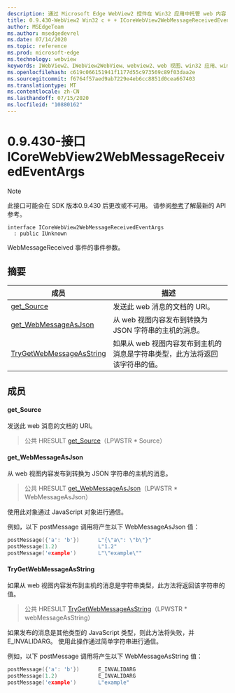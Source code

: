 ```yaml
---
description: 通过 Microsoft Edge WebView2 控件在 Win32 应用中托管 web 内容
title: 0.9.430-WebView2 Win32 c + + ICoreWebView2WebMessageReceivedEventArgs
author: MSEdgeTeam
ms.author: msedgedevrel
ms.date: 07/14/2020
ms.topic: reference
ms.prod: microsoft-edge
ms.technology: webview
keywords: IWebView2、IWebView2WebView、webview2、web 视图、win32 应用、win32、edge、ICoreWebView2、ICoreWebView2Host、浏览器控件、边缘 html
ms.openlocfilehash: c619c066151941f1177d55c973569c89f03daa2e
ms.sourcegitcommit: f6764f57aed9ab7229e4eb6cc8851d0cea667403
ms.translationtype: MT
ms.contentlocale: zh-CN
ms.lasthandoff: 07/15/2020
ms.locfileid: "10880162"
---
```

# 0.9.430-接口 ICoreWebView2WebMessageReceivedEventArgs 

> [!NOTE]
> 此接口可能会在 SDK 版本0.9.430 后更改或不可用。 请参阅[参考](../../../webview2-api-reference.md)了解最新的 API 参考。

```
interface ICoreWebView2WebMessageReceivedEventArgs
  : public IUnknown
```

WebMessageReceived 事件的事件参数。

## 摘要

 成员                        | 描述
--------------------------------|---------------------------------------------
[get_Source](#get_source) | 发送此 web 消息的文档的 URI。
[get_WebMessageAsJson](#get_webmessageasjson) | 从 web 视图内容发布到转换为 JSON 字符串的主机的消息。
[TryGetWebMessageAsString](#trygetwebmessageasstring) | 如果从 web 视图内容发布到主机的消息是字符串类型，此方法将返回该字符串的值。

## 成员

#### get_Source 

发送此 web 消息的文档的 URI。

> 公共 HRESULT [get_Source](#get_source)（LPWSTR * Source）

#### get_WebMessageAsJson 

从 web 视图内容发布到转换为 JSON 字符串的主机的消息。

> 公共 HRESULT [get_WebMessageAsJson](#get_webmessageasjson)（LPWSTR * WebMessageAsJson）

使用此对象通过 JavaScript 对象进行通信。

例如，以下 postMessage 调用将产生以下 WebMessageAsJson 值：

```cpp
postMessage({'a': 'b'})      L"{\"a\": \"b\"}"
postMessage(1.2)             L"1.2"
postMessage('example')       L"\"example\""
```

#### TryGetWebMessageAsString 

如果从 web 视图内容发布到主机的消息是字符串类型，此方法将返回该字符串的值。

> 公共 HRESULT [TryGetWebMessageAsString](#trygetwebmessageasstring)（LPWSTR * webMessageAsString）

如果发布的消息是其他类型的 JavaScript 类型，则此方法将失败，并 E_INVALIDARG。 使用此操作通过简单字符串进行通信。

例如，以下 postMessage 调用将产生以下 WebMessageAsString 值：

```cpp
postMessage({'a': 'b'})      E_INVALIDARG
postMessage(1.2)             E_INVALIDARG
postMessage('example')       L"example"
```


